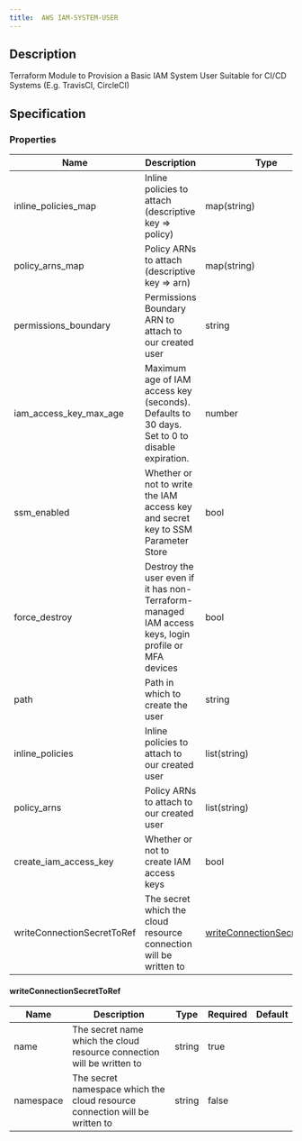 ```yaml
---
title:  AWS IAM-SYSTEM-USER
---
```


## Description

Terraform Module to Provision a Basic IAM System User Suitable for CI/CD Systems (E.g. TravisCI, CircleCI)

## Specification


### Properties

 Name | Description | Type | Required | Default 
 ------------ | ------------- | ------------- | ------------- | ------------- 
 inline_policies_map | Inline policies to attach (descriptive key => policy) | map(string) | false |  
 policy_arns_map | Policy ARNs to attach (descriptive key => arn) | map(string) | false |  
 permissions_boundary | Permissions Boundary ARN to attach to our created user | string | false |  
 iam_access_key_max_age | Maximum age of IAM access key (seconds). Defaults to 30 days. Set to 0 to disable expiration. | number | false |  
 ssm_enabled | Whether or not to write the IAM access key and secret key to SSM Parameter Store | bool | false |  
 force_destroy | Destroy the user even if it has non-Terraform-managed IAM access keys, login profile or MFA devices | bool | false |  
 path | Path in which to create the user | string | false |  
 inline_policies | Inline policies to attach to our created user | list(string) | false |  
 policy_arns | Policy ARNs to attach to our created user | list(string) | false |  
 create_iam_access_key | Whether or not to create IAM access keys | bool | false |  
 writeConnectionSecretToRef | The secret which the cloud resource connection will be written to | [writeConnectionSecretToRef](#writeConnectionSecretToRef) | false |  


#### writeConnectionSecretToRef

 Name | Description | Type | Required | Default 
 ------------ | ------------- | ------------- | ------------- | ------------- 
 name | The secret name which the cloud resource connection will be written to | string | true |  
 namespace | The secret namespace which the cloud resource connection will be written to | string | false |  

